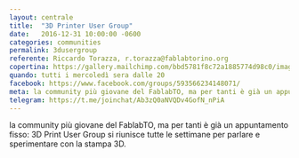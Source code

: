 ```yaml
---
layout: centrale
title:  "3D Printer User Group"
date:   2016-12-31 10:00:00 -0600
categories: communities
permalink: 3dusergroup
referente: Riccardo Torazza, r.torazza@fablabtorino.org
copertina: https://gallery.mailchimp.com/bbd5781f8c72a1885774d98c0/images/66d99d5c-9bbe-476e-b820-b3435af8561f.jpg
quando: tutti i mercoledì sera dalle 20
facebook: https://www.facebook.com/groups/593566234148071/
meta: la community più giovane del FablabTO, ma per tanti è già un appuntamento fisso per parlare e sperimentare con la stampa 3D ogni settimana
telegram: https://t.me/joinchat/Ab3zQ0aNVQDv4GofN_nPiA
---
```


la community più giovane del FablabTO, ma per tanti è già un appuntamento fisso: 3D Print User Group si riunisce tutte le settimane per parlare e sperimentare con la stampa 3D.
<!--more-->
